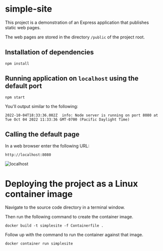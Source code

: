 # simple-site
This project is a demonstration of an Express application that publishes static web pages.

The web pages are stored in the directory `/public` of the project root.

## Installation of dependencies

`npm install`

## Running application on `localhost` using the default port

`npm start`

You'll output similar to the following:

```
2022-10-04T18:33:36.002Z  info: Node server is running on port 8080 at Tue Oct 04 2022 11:33:36 GMT-0700 (Pacific Daylight Time)
```

## Calling the default page

In a web browser enter the following URL:

`http://localhost:8080`


![localhost](https://user-images.githubusercontent.com/1110569/193900809-922f3c56-a6b6-4de3-bfac-310e70f98f94.png)

# Deploying the project as a Linux container image

Navigate to the source code directory in a terminal window.

Then run the following command to create the container image.

`docker build -t simplesite -f Containerfile .`

Follow up with the command to run the container against that image.

`docker container run simplesite`
